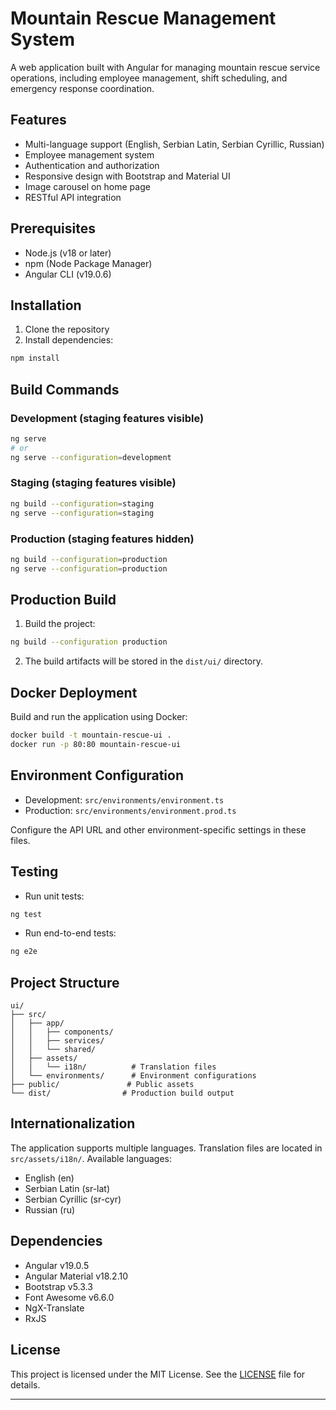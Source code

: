 # Mountain Rescue Management System

A web application built with Angular for managing mountain rescue service operations, including employee management, shift scheduling, and emergency response coordination.

## Features

- Multi-language support (English, Serbian Latin, Serbian Cyrillic, Russian)
- Employee management system
- Authentication and authorization
- Responsive design with Bootstrap and Material UI
- Image carousel on home page
- RESTful API integration

## Prerequisites

- Node.js (v18 or later)
- npm (Node Package Manager)
- Angular CLI (v19.0.6)

## Installation

1. Clone the repository
2. Install dependencies:
```bash
npm install
```

## Build Commands

### Development (staging features visible)
```bash
ng serve
# or
ng serve --configuration=development
```

### Staging (staging features visible)
```bash
ng build --configuration=staging
ng serve --configuration=staging
```

### Production (staging features hidden)
```bash
ng build --configuration=production
ng serve --configuration=production
```

## Production Build

1. Build the project:
```bash
ng build --configuration production
```

2. The build artifacts will be stored in the `dist/ui/` directory.

## Docker Deployment

Build and run the application using Docker:

```bash
docker build -t mountain-rescue-ui .
docker run -p 80:80 mountain-rescue-ui
```

## Environment Configuration

- Development: `src/environments/environment.ts`
- Production: `src/environments/environment.prod.ts`

Configure the API URL and other environment-specific settings in these files.

## Testing

- Run unit tests:
```bash
ng test
```

- Run end-to-end tests:
```bash
ng e2e
```

## Project Structure

```
ui/
├── src/
│   ├── app/
│   │   ├── components/
│   │   ├── services/
│   │   └── shared/
│   ├── assets/
│   │   └── i18n/          # Translation files
│   └── environments/      # Environment configurations
├── public/               # Public assets
└── dist/                # Production build output
```

## Internationalization

The application supports multiple languages. Translation files are located in `src/assets/i18n/`.
Available languages:
- English (en)
- Serbian Latin (sr-lat)
- Serbian Cyrillic (sr-cyr)
- Russian (ru)

## Dependencies

- Angular v19.0.5
- Angular Material v18.2.10
- Bootstrap v5.3.3
- Font Awesome v6.6.0
- NgX-Translate
- RxJS

## License

This project is licensed under the MIT License. See the [LICENSE](LICENSE) file for details.

---


